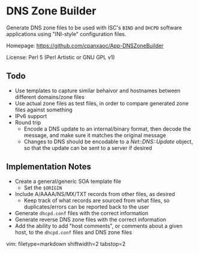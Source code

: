 # DNS Zone Builder #

Generate DNS zone files to be used with ISC's `BIND` and `DHCPD` software
applications using "INI-style" configuration files.

Homepage: https://github.com/cpanxaoc/App-DNSZoneBuilder

License: Perl 5 (Perl Artistic or GNU GPL v1)

## Todo ##
- Use templates to capture similar behaivor and hostnames between different
  domains/zone files
- Use actual zone files as test files, in order to compare generated zone
  files against something
- IPv6 support
- Round trip
  - Encode a DNS update to an internal/binary format, then decode the message,
    and make sure it matches the original message
  - Changes to DNS should be encodable to a _Net::DNS::Update_ object, so that
    the update can be sent to a server if desired

## Implementation Notes ##
- Create a general/generic SOA template file
  - Set the `$ORIGIN`
- Include A/AAAA/NS/MX/TXT records from other files, as desired
  - Keep track of what records are sourced from what files, so
    duplicates/errors can be reported back to the user
- Generate `dhcpd.conf` files with the correct information
- Generate reverse DNS zone files with the correct information
- Add the ability to add "host comments", or comments about a given host, to
  the `dhcpd.conf` files and DNS zone files

vim: filetype=markdown shiftwidth=2 tabstop=2

